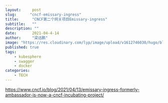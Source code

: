 ```yaml
---
layout:     post 
slug:      "cncf-emissary-ingress"
title:      "CNCF第二个网关项目Emissary-ingress"
subtitle:   ""
description: ""  
date:       2021-04-4-14
author:     "梁远鹏"
image: "https://res.cloudinary.com/lyp/image/upload/v1612746030/hugo/blog.github.io/pexels-eva-elijas-5949232.jpg"
published: true
tags: 
    - kubesphere
    - swagger
    - docker
categories: 
    - TECH
---
```


https://www.cncf.io/blog/2021/04/13/emissary-ingress-formerly-ambassador-is-now-a-cncf-incubating-project/